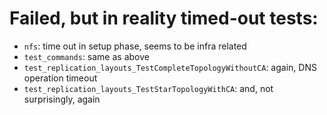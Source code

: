 # Failed, but in reality timed-out tests:
- `nfs`: time out in setup phase, seems to be infra related
- `test_commands`: same as above
- `test_replication_layouts_TestCompleteTopologyWithoutCA`: again, DNS operation timeout
- `test_replication_layouts_TestStarTopologyWithCA`: and, not surprisingly, again
